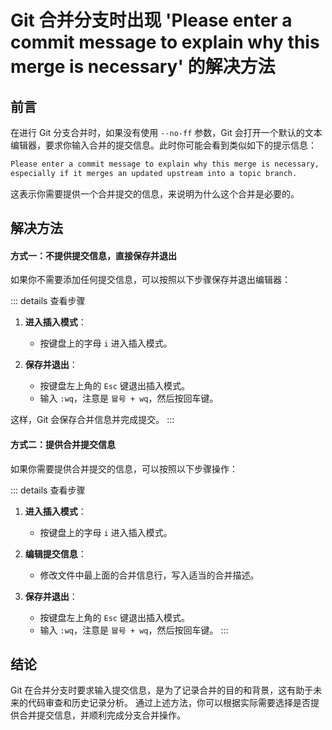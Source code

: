 # Git 合并分支时出现 'Please enter a commit message to explain why this merge is necessary' 的解决方法


## 前言

在进行 Git 分支合并时，如果没有使用 `--no-ff` 参数，Git 会打开一个默认的文本编辑器，要求你输入合并的提交信息。此时你可能会看到类似如下的提示信息：

```bash
Please enter a commit message to explain why this merge is necessary,
especially if it merges an updated upstream into a topic branch.
```

这表示你需要提供一个合并提交的信息，来说明为什么这个合并是必要的。

## 解决方法

#### 方式一：不提供提交信息，直接保存并退出

如果你不需要添加任何提交信息，可以按照以下步骤保存并退出编辑器：

::: details 查看步骤
1. **进入插入模式**：
   - 按键盘上的字母 `i` 进入插入模式。

2. **保存并退出**：
   - 按键盘左上角的 `Esc` 键退出插入模式。
   - 输入 `:wq`，注意是 `冒号 + wq`，然后按回车键。

这样，Git 会保存合并信息并完成提交。
:::

#### 方式二：提供合并提交信息

如果你需要提供合并提交的信息，可以按照以下步骤操作：

::: details 查看步骤
1. **进入插入模式**： 
   - 按键盘上的字母 `i` 进入插入模式。

2. **编辑提交信息**：
   - 修改文件中最上面的合并信息行，写入适当的合并描述。

3. **保存并退出**：
   - 按键盘左上角的 `Esc` 键退出插入模式。
   - 输入 `:wq`，注意是 `冒号 + wq`，然后按回车键。
:::

## 结论

Git 在合并分支时要求输入提交信息，是为了记录合并的目的和背景，这有助于未来的代码审查和历史记录分析。
通过上述方法，你可以根据实际需要选择是否提供合并提交信息，并顺利完成分支合并操作。
